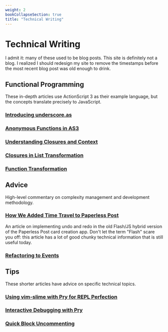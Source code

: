 ```yaml
---
weight: 2
bookCollapseSection: true
title: "Technical Writing"
---
```


# Technical Writing

I admit it: many of these used to be blog posts. This site is definitely not a
blog. I realized I should redesign my site to remove the timestamps before the
most recent blog post was old enough to drink.

## Functional Programming

These in-depth articles use ActionScript 3 as their example language, but the concepts
translate precisely to JavaScript.

### [Introducing underscore.as](/technical-writing/2012-03-09-introducing-underscore-dot-as)

### [Anonymous Functions in AS3](/technical-writing/2012-03-10-anonymous-functions-in-as3/)

### [Understanding Closures and Context](/technical-writing/2012-03-10-understanding-closures-and-context)

### [Closures in List Transformation](/technical-writing/2012-03-10-closures-in-list-transformation)

### [Function Transformation](/technical-writing/2012-03-11-function-transformation)

## Advice

High-level commentary on complexity management and development methodology.

### [How We Added Time Travel to Paperless Post](/technical-writing/how-we-added-time-travel-to-paperless-post/)

An article on implementing undo and redo in the old Flash/JS hybrid version of
the Paperless Post card creation app. Don't let the term "Flash" scare you off:
this article has a lot of good chunky technical information that is still useful
today.

### [Refactoring to Events](/technical-writing/2013-02-03-refactoring-to-events)

## Tips

These shorter articles have advice on specific technical topics.

### [Using vim-slime with Pry for REPL Perfection](/technical-writing/2012-03-27-using-vim-slime-with-pry-for-repl-perfection)

### [Interactive Debugging with Pry](/technical-writing/2012-06-08-interactive-debugging-with-pry)

### [Quick Block Uncommenting](/technical-writing/2012-05-29-quick-block-uncommenting)
